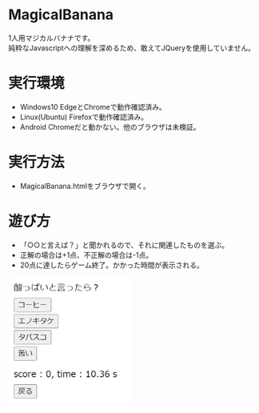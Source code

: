 # MagicalBanana
1人用マジカルバナナです。<br>
純粋なJavascriptへの理解を深めるため、敢えてJQueryを使用していません。

# 実行環境
- Windows10
EdgeとChromeで動作確認済み。
- Linux(Ubuntu)
Firefoxで動作確認済み。
- Android
Chromeだと動かない。他のブラウザは未検証。

# 実行方法
- MagicalBanana.htmlをブラウザで開く。

# 遊び方
- 「○○と言えば？」と聞かれるので、それに関連したものを選ぶ。
- 正解の場合は+1点、不正解の場合は-1点。
- 20点に達したらゲーム終了。かかった時間が表示される。

<img src="image/game_preview.png" width=250>
